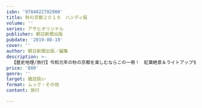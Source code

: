 ```yaml
---
isbn: '9784022782908'
title: 秋の京都２０１９　ハンディ版
volume: ''
series: アサヒオリジナル
publisher: 朝日新聞出版
pubdate: '2019-08-19'
cover: ''
author: 朝日新聞出版／編集
description: >-
  【歴史地理/旅行】令和元年の秋の京都を楽しむならこの一冊！　紅葉絶景＆ライトアップを地元のプロおすすめのプランでめぐる巻頭特集に、2019年秋の美術展・特別公開情報、混雑回避テク満載のエリア別紅葉ガイドも必見。秋の散策MAP付。
price: '880'
genre: ''
target: 雑誌扱い
format: ムック・その他
content: 旅行

---
```

